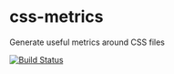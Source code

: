 css-metrics
===========

Generate useful metrics around CSS files

[![Build Status](https://travis-ci.org/rquinlivan/css-metrics.png)](https://travis-ci.org/rquinlivan/css-metrics)

